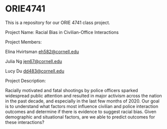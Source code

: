 # ORIE4741

This is a repository for our ORIE 4741 class project.

Project Name: Racial Bias in Civilian-Office Interactions

Project Members: 

Elina Hvirtsman <eh582@cornell.edu>

Julia Ng <jen67@cornell.edu>

Lucy Du <dd483@cornell.edu>


Project Description:

Racially motivated and fatal shootings by police officers sparked widespread public attention and resulted in major activism across the nation in the past decade, and especially in the last few months of 2020. Our goal is to understand what factors most influence civilian and police interaction outcomes and determine if there is evidence to suggest racial bias. Given demographic and situational factors, are we able to predict outcomes for these interactions?
